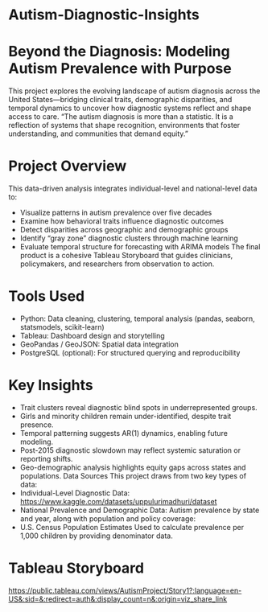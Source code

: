# Autism-Diagnostic-Insights
# Beyond the Diagnosis: Modeling Autism Prevalence with Purpose
This project explores the evolving landscape of autism diagnosis across the United States—bridging clinical traits, demographic disparities, and temporal dynamics to uncover how diagnostic systems reflect and shape access to care.
“The autism diagnosis is more than a statistic. It is a reflection of systems that shape recognition, environments that foster understanding, and communities that demand equity.”
# Project Overview
This data-driven analysis integrates individual-level and national-level data to:
- Visualize patterns in autism prevalence over five decades
- Examine how behavioral traits influence diagnostic outcomes
- Detect disparities across geographic and demographic groups
- Identify “gray zone” diagnostic clusters through machine learning
- Evaluate temporal structure for forecasting with ARIMA models
The final product is a cohesive Tableau Storyboard that guides clinicians, policymakers, and researchers from observation to action.
# Tools Used
- Python: Data cleaning, clustering, temporal analysis (pandas, seaborn, statsmodels, scikit-learn)
- Tableau: Dashboard design and storytelling
- GeoPandas / GeoJSON: Spatial data integration
- PostgreSQL (optional): For structured querying and reproducibility
# Key Insights
- Trait clusters reveal diagnostic blind spots in underrepresented groups.
- Girls and minority children remain under-identified, despite trait presence.
- Temporal patterning suggests AR(1) dynamics, enabling future modeling.
- Post-2015 diagnostic slowdown may reflect systemic saturation or reporting shifts.
- Geo-demographic analysis highlights equity gaps across states and populations.
 Data Sources
This project draws from two key types of data:
- Individual-Level Diagnostic Data:
https://www.kaggle.com/datasets/uppulurimadhuri/dataset
- National Prevalence and Demographic Data:
Autism prevalence by state and year, along with population and policy coverage:
- U.S. Census Population Estimates
Used to calculate prevalence per 1,000 children by providing denominator data.

# Tableau Storyboard
https://public.tableau.com/views/AutismProject/Story1?:language=en-US&:sid=&:redirect=auth&:display_count=n&:origin=viz_share_link








